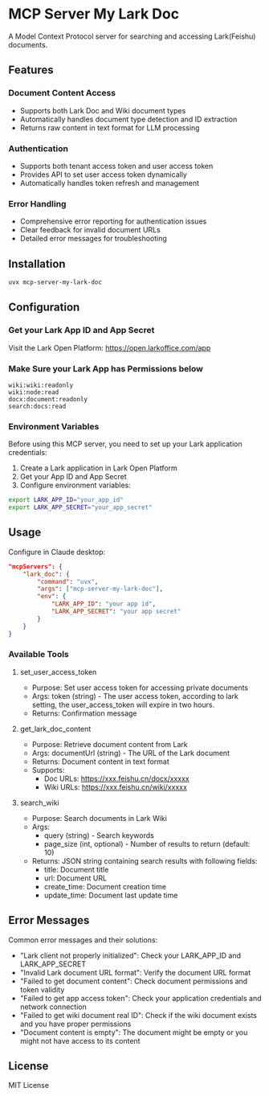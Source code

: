 # MCP Server My Lark Doc

A Model Context Protocol server for searching and accessing Lark(Feishu) documents.

## Features

### Document Content Access
- Supports both Lark Doc and Wiki document types
- Automatically handles document type detection and ID extraction
- Returns raw content in text format for LLM processing

### Authentication
- Supports both tenant access token and user access token
- Provides API to set user access token dynamically
- Automatically handles token refresh and management

### Error Handling
- Comprehensive error reporting for authentication issues
- Clear feedback for invalid document URLs
- Detailed error messages for troubleshooting

## Installation

```bash
uvx mcp-server-my-lark-doc
```

## Configuration

### Get your Lark App ID and App Secret

Visit the Lark Open Platform: https://open.larkoffice.com/app

### Make Sure your Lark App has Permissions below
```
wiki:wiki:readonly
wiki:node:read
docx:document:readonly
search:docs:read
```

### Environment Variables

Before using this MCP server, you need to set up your Lark application credentials:

1. Create a Lark application in Lark Open Platform
2. Get your App ID and App Secret
3. Configure environment variables:

```bash
export LARK_APP_ID="your_app_id"
export LARK_APP_SECRET="your_app_secret"
 ```

## Usage

Configure in Claude desktop:

```json
"mcpServers": {
    "lark_doc": {
        "command": "uvx",
        "args": ["mcp-server-my-lark-doc"],
        "env": {
            "LARK_APP_ID": "your app id",
            "LARK_APP_SECRET": "your app secret"
        }
    }
}

 ```
### Available Tools
1. set_user_access_token
   
   - Purpose: Set user access token for accessing private documents
   - Args: token (string) - The user access token, according to lark setting, the user_access_token will expire in two hours.
   - Returns: Confirmation message

2. get_lark_doc_content
   
   - Purpose: Retrieve document content from Lark
   - Args: documentUrl (string) - The URL of the Lark document
   - Returns: Document content in text format
   - Supports:
     - Doc URLs: https://xxx.feishu.cn/docx/xxxxx
     - Wiki URLs: https://xxx.feishu.cn/wiki/xxxxx

3. search_wiki
   
   - Purpose: Search documents in Lark Wiki
   - Args: 
     - query (string) - Search keywords
     - page_size (int, optional) - Number of results to return (default: 10)
   - Returns: JSON string containing search results with following fields:
     - title: Document title
     - url: Document URL
     - create_time: Document creation time
     - update_time: Document last update time

## Error Messages

Common error messages and their solutions:

- "Lark client not properly initialized": Check your LARK_APP_ID and LARK_APP_SECRET
- "Invalid Lark document URL format": Verify the document URL format
- "Failed to get document content": Check document permissions and token validity
- "Failed to get app access token": Check your application credentials and network connection
- "Failed to get wiki document real ID": Check if the wiki document exists and you have proper permissions
- "Document content is empty": The document might be empty or you might not have access to its content

## License

MIT License
